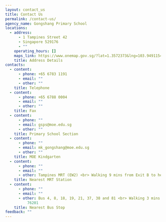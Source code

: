 ```yaml
---
layout: contact_us
title: Contact Us
permalink: /contact-us/
agency_name: Gongshang Primary School
locations:
  - address:
      - 1 Tampines Street 42
      - Singapore 529176
      - ""
    operating_hours: []
    maps_link: https://www.onemap.gov.sg/?lat=1.3572373&lng=103.9491154
    title: Address Details
contacts:
  - content:
      - phone: +65 6783 1191
      - email: ""
      - other: ""
    title: Telephone
  - content:
      - phone: +65 6788 0004
      - email: ""
      - other: ""
    title: Fax
  - content:
      - phone: ""
      - email: gsps@moe.edu.sg
      - other: ""
    title: Primary School Section
  - content:
      - phone: ""
      - email: mk_gongshang@moe.edu.sg
      - other: ""
    title: MOE Kindgarten
  - content:
      - phone: ""
      - email: ""
      - other: Tampines MRT (EW2) <br> Walking 9 mins from Exit B to here
    title: Nearest MRT Station
  - content:
      - phone: ""
      - email: ""
      - other: Bus 4, 8, 18, 19, 21, 37, 38 and 81 <br> Walking 3 mins from bus stop
          76201
    title: Nearest Bus Stop
feedback: ""
---
```

